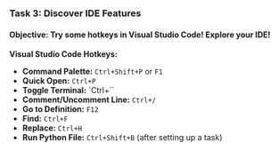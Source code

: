 ### Task 3: Discover IDE Features

#### Objective: Try some hotkeys in Visual Studio Code! Explore your IDE!

**Visual Studio Code Hotkeys:**

- **Command Palette:** `Ctrl+Shift+P` or `F1`
- **Quick Open:** `Ctrl+P`
- **Toggle Terminal:** `Ctrl+``
- **Comment/Uncomment Line:** `Ctrl+/`
- **Go to Definition:** `F12`
- **Find:** `Ctrl+F`
- **Replace:** `Ctrl+H`
- **Run Python File:** `Ctrl+Shift+B` (after setting up a task)